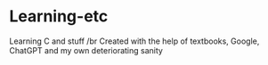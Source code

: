 # Learning-etc
Learning C and stuff /br
Created with the help of textbooks, Google, ChatGPT and my own deteriorating sanity
